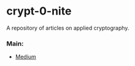 # crypt-0-nite
A repository of articles on applied cryptography.

### Main:
- [Medium](medium.com/@prahaladbelavadi)
